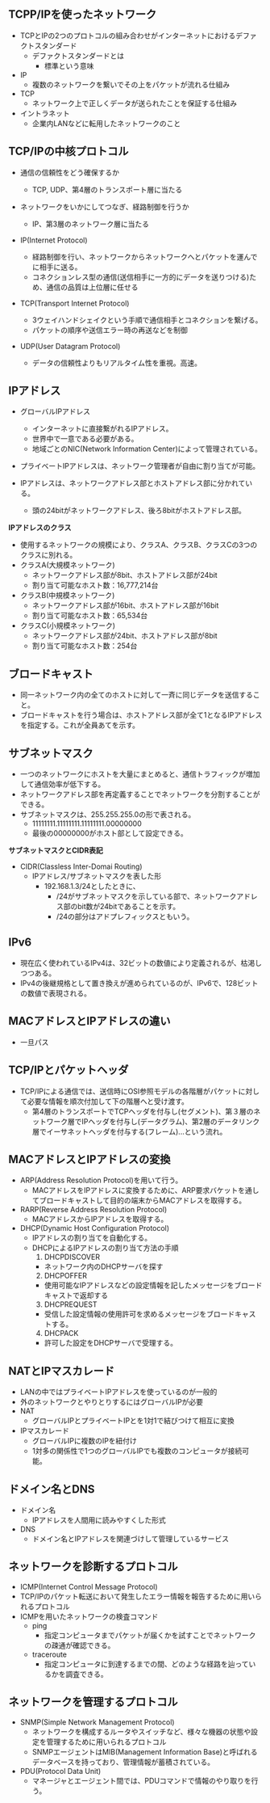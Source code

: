 ## TCPP/IPを使ったネットワーク
- TCPとIPの2つのプロトコルの組み合わせがインターネットにおけるデファクトスタンダード
  - デファクトスタンダードとは
    - 標準という意味
- IP
  - 複数のネットワークを繋いでその上をパケットが流れる仕組み
- TCP
  - ネットワーク上で正しくデータが送られたことを保証する仕組み
- イントラネット
  - 企業内LANなどに転用したネットワークのこと

## TCP/IPの中核プロトコル
- 通信の信頼性をどう確保するか
  - TCP, UDP、第4層のトランスポート層に当たる
- ネットワークをいかにしてつなぎ、経路制御を行うか
  - IP、第3層のネットワーク層に当たる

- IP(Internet Protocol)
  - 経路制御を行い、ネットワークからネットワークへとパケットを運んでに相手に送る。
  - コネクションレス型の通信(送信相手に一方的にデータを送りつける)ため、通信の品質は上位層に任せる
- TCP(Transport Internet Protocol)
  - 3ウェイハンドシェイクという手順で通信相手とコネクションを繋げる。
  - パケットの順序や送信エラー時の再送などを制御
- UDP(User Datagram Protocol)
  - データの信頼性よりもリアルタイム性を重視。高速。

## IPアドレス
- グローバルIPアドレス
  - インターネットに直接繋がれるIPアドレス。
  - 世界中で一意である必要がある。
  - 地域ごとのNIC(Network Information Center)によって管理されている。
- プライベートIPアドレスは、ネットワーク管理者が自由に割り当てが可能。

- IPアドレスは、ネットワークアドレス部とホストアドレス部に分かれている。
  - 頭の24bitがネットワークアドレス、後ろ8bitがホストアドレス部。

**IPアドレスのクラス**
- 使用するネットワークの規模により、クラスA、クラスB、クラスCの3つのクラスに別れる。
- クラスA(大規模ネットワーク)
  - ネットワークアドレス部が8bit、ホストアドレス部が24bit
  - 割り当て可能なホスト数：16,777,214台
- クラスB(中規模ネットワーク)
  - ネットワークアドレス部が16bit、ホストアドレス部が16bit
  - 割り当て可能なホスト数：65,534台
- クラスC(小規模ネットワーク)
  - ネットワークアドレス部が24bit、ホストアドレス部が8bit
  - 割り当て可能なホスト数：254台

## ブロードキャスト
- 同一ネットワーク内の全てのホストに対して一斉に同じデータを送信すること。
- ブロードキャストを行う場合は、ホストアドレス部が全て1となるIPアドレスを指定する。これが全員あてを示す。

## サブネットマスク
- 一つのネットワークにホストを大量にまとめると、通信トラフィックが増加して通信効率が低下する。
- ネットワークアドレス部を再定義することでネットワークを分割することができる。
- サブネットマスクは、255.255.255.0の形で表される。
  - 11111111.11111111.11111111.00000000
  - 最後の00000000がホスト部として設定できる。

**サブネットマスクとCIDR表記**
- CIDR(Classless Inter-Domai Routing)
  - IPアドレス/サブネットマスクを表した形
    - 192.168.1.3/24としたときに、
      - /24がサブネットマスクを示している部で、ネットワークアドレス部のbit数が24bitであることを示す。
      - /24の部分はアドプレフィックスともいう。

## IPv6
- 現在広く使われているIPv4は、32ビットの数値により定義されるが、枯渇しつつある。
- IPv4の後継規格として置き換えが進められているのが、IPv6で、128ビットの数値で表現される。

## MACアドレスとIPアドレスの違い
- 一旦パス

## TCP/IPとパケットヘッダ
- TCP/IPによる通信では、送信時にOSI参照モデルの各階層がパケットに対して必要な情報を順次付加して下の階層へと受け渡す。
  - 第4層のトランスポートでTCPヘッダを付与し(セグメント)、第３層のネットワーク層でIPヘッダを付与し(データグラム)、第2層のデータリンク層でイーサネットヘッダを付与する(フレーム)...という流れ。

## MACアドレスとIPアドレスの変換
- ARP(Address Resolution Protocol)を用いて行う。
  - MACアドレスをIPアドレスに変換するために、ARP要求バケットを通してブロードキャストして目的の端末からMACアドレスを取得する。
- RARP(Reverse Address Resolution Protocol)
  - MACアドレスからIPアドレスを取得する。
- DHCP(Dynamic Host Configuration Protocol)
  - IPアドレスの割り当てを自動化する。
  - DHCPによるIPアドレスの割り当て方法の手順
    1. DHCPDISCOVER
      - ネットワーク内のDHCPサーバを探す
    2. DHCPOFFER
      - 使用可能なIPアドレスなどの設定情報を記したメッセージをブロードキャストで返却する
    3. DHCPREQUEST
      - 受信した設定情報の使用許可を求めるメッセージをブロードキャストする。
    4. DHCPACK
      - 許可した設定をDHCPサーバで受理する。

## NATとIPマスカレード
- LANの中ではプライベートIPアドレスを使っているのが一般的
- 外のネットワークとやりとりするにはグローバルIPが必要
- NAT
  - グローバルIPとプライベートIPとを1対1で結びつけて相互に変換
- IPマスカレード
  - グローバルIPに複数のIPを紐付け
  - 1対多の関係性で1つのグローバルIPでも複数のコンピュータが接続可能。

## ドメイン名とDNS
- ドメイン名
  - IPアドレスを人間用に読みやすくした形式
- DNS
  - ドメイン名とIPアドレスを関連づけして管理しているサービス

## ネットワークを診断するプロトコル
- ICMP(Internet Control Message Protocol)
- TCP/IPのパケット転送において発生したエラー情報を報告するために用いられるプロトコル
- ICMPを用いたネットワークの検査コマンド
  - ping
    - 指定コンピュータまでパケットが届くかを試すことでネットワークの疎通が確認できる。
  - traceroute
    - 指定コンピュータに到達するまでの間、どのような経路を辿っているかを調査できる。

## ネットワークを管理するプロトコル
- SNMP(Simple Network Management Protocol)
  - ネットワークを構成するルータやスイッチなど、様々な機器の状態や設定を管理するために用いられるプロトコル
  - SNMPエージェントはMIB(Management Information Base)と呼ばれるデータベースを持っており、管理情報が蓄積されている。
- PDU(Protocol Data Unit)
  - マネージャとエージェント間では、PDUコマンドで情報のやり取りを行う。
